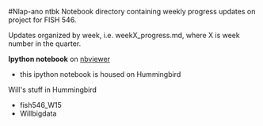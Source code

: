 #Nlap-ano ntbk
Notebook directory containing weekly progress updates on project for FISH 546. 

Updates organized by week, i.e. weekX_progress.md, where X is week number in the quarter.

**Ipython notebook** on [nbviewer](http://nbviewer.ipython.org/github/willking2/fish546_W15/blob/master/nlap-ano/ntbk/Will%27snewnotebook.ipynb)
  - this ipython notebook is housed on Hummingbird

Will's stuff in Hummingbird
  - fish546_W15
  - Willbigdata
